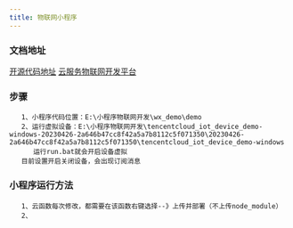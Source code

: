 ```yaml
---
title: 物联网小程序
---
```


### 文档地址
[开源代码地址](https://github.com/tencentyun/qcloud-documents/blob/master/product/%E7%89%A9%E8%81%94%E7%BD%91/%E7%89%A9%E8%81%94%E7%BD%91%E5%BC%80%E5%8F%91%E5%B9%B3%E5%8F%B0/%E5%BA%94%E7%94%A8%E5%BC%80%E5%8F%91%E6%8C%87%E5%8D%97/%E5%B0%8F%E7%A8%8B%E5%BA%8F%E5%BC%80%E5%8F%91/%E8%87%AA%E4%B8%BB%E5%93%81%E7%89%8C%E5%B0%8F%E7%A8%8B%E5%BA%8F/%E5%BF%AB%E9%80%9F%E5%85%A5%E9%97%A8.md)
[云服务物联网开发平台](https://console.cloud.tencent.com/iotexplorer)

### 步骤
```
   1、小程序代码位置：E:\小程序物联网开发\wx_demo\demo
   2、运行虚拟设备：E:\小程序物联网开发\tencentcloud_iot_device_demo-windows-20230426-2a646b47cc8f42a5a7b8112c5f071350\20230426-2a646b47cc8f42a5a7b8112c5f071350\tencentcloud_iot_device_demo-windows
      运行run.bat就会开启设备虚拟
   目前设置开启关闭设备，会出现订阅消息
```

### 小程序运行方法
```
   1、云函数每次修改，都需要在该函数右键选择--》上传并部署（不上传node_module）
   2、

```